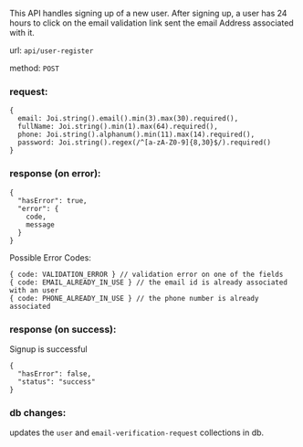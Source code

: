 This API handles signing up of a new user. After signing up, a user has 24 hours to 
click on the email validation link sent the email Address associated with it.

url: `api/user-register`

method: `POST`

### request: 
```
{
  email: Joi.string().email().min(3).max(30).required(),
  fullName: Joi.string().min(1).max(64).required(),
  phone: Joi.string().alphanum().min(11).max(14).required(),
  password: Joi.string().regex(/^[a-zA-Z0-9]{8,30}$/).required()
}
```

### response (on error):
```
{
  "hasError": true,
  "error": {
    code,
    message
  }
}
```
Possible Error Codes:
```
{ code: VALIDATION_ERROR } // validation error on one of the fields
{ code: EMAIL_ALREADY_IN_USE } // the email id is already associated with an user
{ code: PHONE_ALREADY_IN_USE } // the phone number is already associated
```

### response (on success):
Signup is successful
```
{
  "hasError": false,
  "status": "success"
}
```

### db changes:
updates the `user` and `email-verification-request` collections in db.